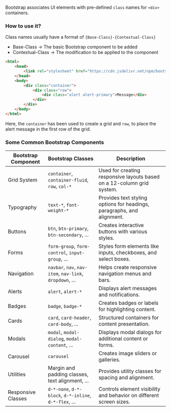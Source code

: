 Bootstrap associates UI elements with pre-defined `class` names for `<div>`  containers.

### How to use it?
Class names usually have a format of `{Base-Class}-{Contextual-Class}`

* Base-Class → The basic Bootstrap component to be added
* Contextual-Class → The modification to be applied to the component 

```html
<html>
	<head>
		<link rel="stylesheet" href="https://cdn.jsdelivr.net/npm/bootstrap@4.4.1/dist/css/bootstrap.min.css">
	</head>
	<body>
		<div class="container">
			<div class="row">
				<div class="alert alert-primary">Message</div>
			</div>
		</div>
	</body>
</html>
```

Here, the `container` has been used to create a grid and `row`, to place the alert message in the first row of the grid.

### Some Common Bootstrap Components

| Bootstrap Component    | Bootstrap Classes                           | Description                                |
|------------------------|---------------------------------------------|--------------------------------------------|
| Grid System            | `container`, `container-fluid`, `row`, `col-*` | Used for creating responsive layouts based on a 12-column grid system. |
| Typography             | `text-*`, `font-weight-*`                  | Provides text styling options for headings, paragraphs, and alignment. |
| Buttons                | `btn`, `btn-primary`, `btn-secondary`, ... | Creates interactive buttons with various styles. |
| Forms                  | `form-group`, `form-control`, `input-group`, ... | Styles form elements like inputs, checkboxes, and select boxes. |
| Navigation             | `navbar`, `nav`, `nav-item`, `nav-link`, `dropdown`, ... | Helps create responsive navigation menus and bars. |
| Alerts                 | `alert`, `alert-*`                         | Displays alert messages and notifications. |
| Badges                 | `badge`, `badge-*`                         | Creates badges or labels for highlighting content. |
| Cards                  | `card`, `card-header`, `card-body`, ...    | Structured containers for content presentation. |
| Modals                 | `modal`, `modal-dialog`, `modal-content`, ... | Displays modal dialogs for additional content or forms. |
| Carousel               | `carousel`                                 | Creates image sliders or galleries.       |
| Utilities               | Margin and padding classes, text alignment, ... | Provides utility classes for spacing and alignment. |
| Responsive Classes     | `d-*-none`, `d-*-block`, `d-*-inline`, `d-*-flex`, ... | Controls element visibility and behavior on different screen sizes. |


